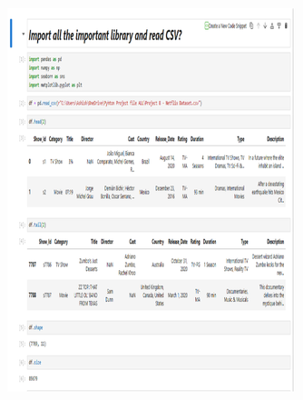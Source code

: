 
<img width="1314" height="674" alt="Complete Project SC" src= https://github.com/Ashishhhh2/Data-Analyst-Netflix_dataset/blob/main/Netflix%20Dataset.png/>
